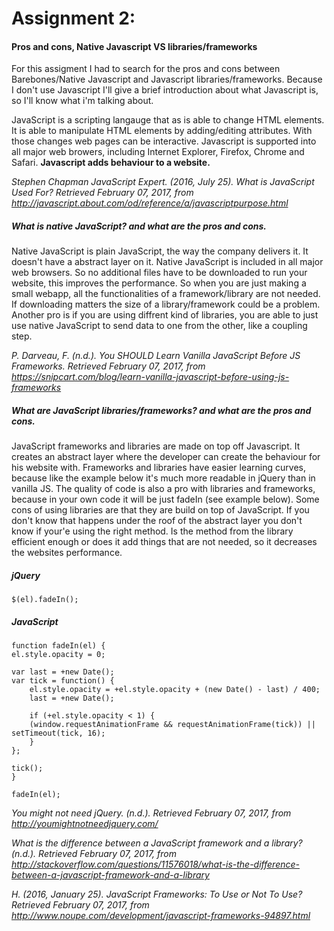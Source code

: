 # Assignment 2: 
#### Pros and cons, Native Javascript VS libraries/frameworks
For this assigment I had to search for the pros and cons between Barebones/Native Javascript and Javascript libraries/frameworks. Because I don't use Javascript I'll give a brief introduction about what Javascript is, so I'll know what i'm talking about.

JavaScript is a scripting langauge that as is able to change HTML elements. It is able to manipulate HTML elements by adding/editing attributes. With those changes web pages can be interactive. Javascript is supported into all major web browers, including Internet Explorer, Firefox, Chrome and Safari. __Javascript adds behaviour to a website.__

*Stephen Chapman	JavaScript Expert. (2016, July 25). What is JavaScript Used For? Retrieved February 07, 2017, from http://javascript.about.com/od/reference/a/javascriptpurpose.html*

##### What is native JavaScript? and what are the pros and cons.
Native JavaScript is plain JavaScript, the way the company delivers it. It doesn't have a abstract layer on it. Native JavaScript is included in all major web browsers. So no additional files have to be downloaded to run your website, this improves the performance. So when you are just making a small webapp, all the functionalities of a framework/library are not needed. If downloading matters the size of a library/framework could be a problem. Another pro is if you are using diffrent kind of libraries, you are able to just use native JavaScript to send data to one from the other, like a coupling step. 

*P. Darveau, F. (n.d.). You SHOULD Learn Vanilla JavaScript Before JS Frameworks. Retrieved February 07, 2017, from https://snipcart.com/blog/learn-vanilla-javascript-before-using-js-frameworks*

##### What are JavaScript libraries/frameworks? and what are the pros and cons.
JavaScript frameworks and libraries are made on top off Javascript. It creates an abstract layer where the developer can create the behaviour for his website with. Frameworks and libraries have easier learning curves, because like the example below it's much more readable in jQuery than in vanilla JS. The quality of code is also a pro with libraries and frameworks, because in your own code it will be just fadeIn (see example below). Some cons of using libraries are that they are build on top of JavaScript. If you don't know that happens under the roof of the abstract layer you don't know if your'e using the right method. Is the method from the library efficient enough or does it add things that are not needed, so it decreases the websites performance.

##### jQuery
    $(el).fadeIn();
##### JavaScript
    function fadeIn(el) {
    el.style.opacity = 0;
    
    var last = +new Date();
    var tick = function() {
        el.style.opacity = +el.style.opacity + (new Date() - last) / 400;
        last = +new Date();
    
        if (+el.style.opacity < 1) {
        (window.requestAnimationFrame && requestAnimationFrame(tick)) ||     setTimeout(tick, 16);
        }
    };
    
    tick();
    }
    
    fadeIn(el);


*You might not need jQuery. (n.d.). Retrieved February 07, 2017, from http://youmightnotneedjquery.com/*

*What is the difference between a JavaScript framework and a library? (n.d.). Retrieved February 07, 2017, from http://stackoverflow.com/questions/11576018/what-is-the-difference-between-a-javascript-framework-and-a-library*

*H. (2016, January 25). JavaScript Frameworks: To Use or Not To Use? Retrieved February 07, 2017, from http://www.noupe.com/development/javascript-frameworks-94897.html*

